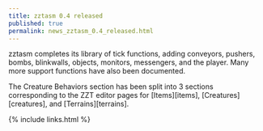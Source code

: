 ```yaml
---
title: zztasm 0.4 released
published: true
permalink: news_zztasm_0.4_released.html
---
```


zztasm completes its library of tick functions, adding conveyors, pushers, bombs, blinkwalls,
objects, monitors, messengers, and the player.  Many more support functions have also been
documented.

The Creature Behaviors section has been split into 3 sections corresponding to the ZZT editor
pages for [Items][items], [Creatures][creatures], and [Terrains][terrains].

{% include links.html %}
